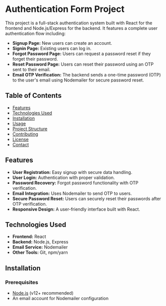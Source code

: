 # Authentication Form Project

This project is a full-stack authentication system built with React for the frontend and Node.js/Express for the backend. It features a complete user authentication flow including:

- **Signup Page:** New users can create an account.
- **Signin Page:** Existing users can log in.
- **Forgot Password Page:** Users can request a password reset if they forget their password.
- **Reset Password Page:** Users can reset their password using an OTP sent to their email.
- **Email OTP Verification:** The backend sends a one-time password (OTP) to the user's email using Nodemailer for secure password reset.

## Table of Contents

- [Features](#features)
- [Technologies Used](#technologies-used)
- [Installation](#installation)
- [Usage](#usage)
- [Project Structure](#project-structure)
- [Contributing](#contributing)
- [License](#license)
- [Contact](#contact)

## Features

- **User Registration:** Easy signup with secure data handling.
- **User Login:** Authentication with proper validation.
- **Password Recovery:** Forgot password functionality with OTP verification.
- **Email Integration:** Uses Nodemailer to send OTP to users.
- **Secure Password Reset:** Users can securely reset their passwords after OTP verification.
- **Responsive Design:** A user-friendly interface built with React.

## Technologies Used

- **Frontend:** React
- **Backend:** Node.js, Express
- **Email Service:** Nodemailer
- **Other Tools:** Git, npm/yarn

## Installation

### Prerequisites

- [Node.js](https://nodejs.org/) (v12+ recommended)
- An email account for Nodemailer configuration
